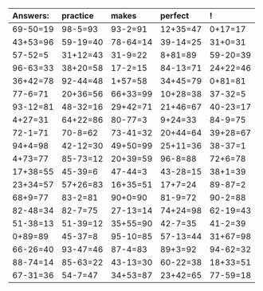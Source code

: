 | Answers: | practice | makes | perfect | ! |
| :--- | :--- | :--- | :--- | :--- |
| 69-50=19 | 98-5=93 | 93-2=91 | 12+35=47 | 0+17=17 | 
| 43+53=96 | 59-19=40 | 78-64=14 | 39-14=25 | 31+0=31 | 
| 57-52=5 | 31+12=43 | 31-9=22 | 8+81=89 | 59-20=39 | 
| 96-63=33 | 38+20=58 | 17-2=15 | 84-13=71 | 24+22=46 | 
| 36+42=78 | 92-44=48 | 1+57=58 | 34+45=79 | 0+81=81 | 
| 77-6=71 | 20+36=56 | 66+33=99 | 10+28=38 | 37-32=5 | 
| 93-12=81 | 48-32=16 | 29+42=71 | 21+46=67 | 40-23=17 | 
| 4+27=31 | 64+22=86 | 80-77=3 | 9+24=33 | 84-9=75 | 
| 72-1=71 | 70-8=62 | 73-41=32 | 20+44=64 | 39+28=67 | 
| 94+4=98 | 42-12=30 | 49+50=99 | 25+11=36 | 38-37=1 | 
| 4+73=77 | 85-73=12 | 20+39=59 | 96-8=88 | 72+6=78 | 
| 17+38=55 | 45-39=6 | 47-44=3 | 43-28=15 | 38+1=39 | 
| 23+34=57 | 57+26=83 | 16+35=51 | 17+7=24 | 89-87=2 | 
| 68+9=77 | 83-2=81 | 90+0=90 | 81-9=72 | 90-2=88 | 
| 82-48=34 | 82-7=75 | 27-13=14 | 74+24=98 | 62-19=43 | 
| 51-38=13 | 51-39=12 | 35+55=90 | 42-7=35 | 41-2=39 | 
| 0+89=89 | 45-37=8 | 95-10=85 | 57-13=44 | 31+67=98 | 
| 66-26=40 | 93-47=46 | 87-4=83 | 89+3=92 | 94-62=32 | 
| 88-74=14 | 85-63=22 | 43-13=30 | 60-22=38 | 18+33=51 | 
| 67-31=36 | 54-7=47 | 34+53=87 | 23+42=65 | 77-59=18 | 
